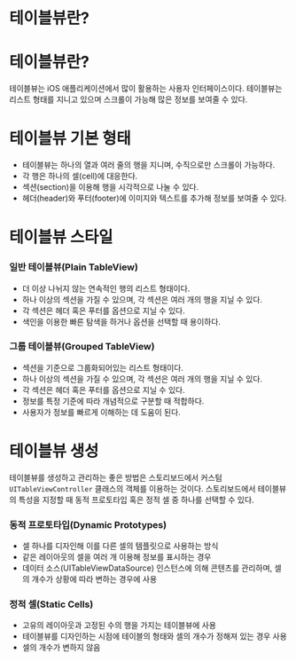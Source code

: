 # 테이블뷰란?

# 테이블뷰란?

테이블뷰는 iOS 애플리케이션에서 많이 활용하는 사용자 인터페이스이다. 테이블뷰는 리스트 형태를 지니고 있으며 스크롤이 가능해 많은 정보를 보여줄 수 있다. 

# 테이블뷰 기본 형태

- 테이블뷰는 하나의 열과 여러 줄의 행을 지니며, 수직으로만 스크롤이 가능하다.
- 각 행은 하나의 셀(cell)에 대응한다.
- 섹션(section)을 이용해 행을 시각적으로 나눌 수 있다.
- 헤더(header)와 푸터(footer)에 이미지와 텍스트를 추가해 정보를 보여줄 수 있다.

# 테이블뷰 스타일

### 일반 테이블뷰(Plain TableView)

- 더 이상 나뉘지 않는 연속적인 행의 리스트 형태이다.
- 하나 이상의 섹션을 가질 수 있으며, 각 섹션은 여러 개의 행을 지닐 수 있다.
- 각 섹션은 헤더 혹은 푸터를 옵션으로 지닐 수 있다.
- 색인을 이용한 빠른 탐색을 하거나 옵션을 선택할 때 용이하다.

### 그룹 테이블뷰(Grouped TableView)

- 섹션을 기준으로 그룹화되어있는 리스트 형태이다.
- 하나 이상의 섹션을 가질 수 있으며, 각 섹션은 여러 개의 행을 지닐 수 있다.
- 각 섹션은 헤더 혹은 푸터를 옵션으로 지닐 수 있다.
- 정보를 특정 기준에 따라 개념적으로 구분할 때 적합하다.
- 사용자가 정보를 빠르게 이해하는 데 도움이 된다.

# 테이블뷰 생성

테이블뷰를 생성하고 관리하는 좋은 방법은 스토리보드에서 커스텀 `UITableViewController` 클래스의 객체를 이용하는 것이다. 스토리보드에서 테이블뷰의 특성을 지정할 때 동적 프로토타입 혹은 정적 셀 중 하나를 선택할 수 있다.

### 동적 프로토타입(Dynamic Prototypes)

- 셀 하나를 디자인해 이를 다른 셀의 템플릿으로 사용하는 방식
- 같은 레이아웃의 셀을 여러 개 이용해 정보를 표시하는 경우
- 데이터 소스(UITableViewDataSource) 인스턴스에 의해 콘텐츠를 관리하며, 셀의 개수가 상황에 따라 변하는 경우에 사용

### 정적 셀(Static Cells)

- 고유의 레이아웃과 고정된 수의 행을 가지는 테이블뷰에 사용
- 테이블뷰를 디자인하는 시점에 테이블의 형태와 셀의 개수가 정해져 있는 경우 사용
- 셀의 개수가 변하지 않음